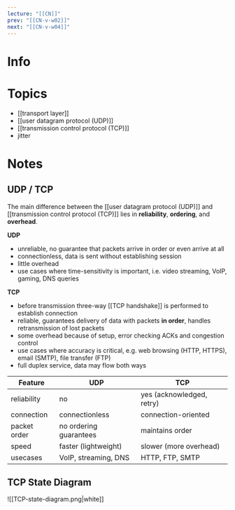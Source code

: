 ```yaml
---
lecture: "[[CN]]"
prev: "[[CN-v-w02]]"
next: "[[CN-v-w04]]"
---
```


# Info


# Topics
- [[transport layer]]
- [[user datagram protocol (UDP)]]
- [[transmission control protocol (TCP)]]
- jitter


# Notes
## UDP / TCP
The main difference between the [[user datagram protocol (UDP)]] and [[transmission control protocol (TCP)]] lies in **reliability**, **ordering**, and **overhead**.

**UDP**
- unreliable, no guarantee that packets arrive in order or even arrive at all
- connectionless, data is sent without establishing session
- little overhead
- use cases where time-sensitivity is important, i.e. video streaming, VoIP, gaming, DNS queries

**TCP**
- before transmission three-way [[TCP handshake]] is performed to establish connection
- reliable, guarantees delivery of data with packets **in order**, handles retransmission of lost packets
- some overhead because of setup, error checking ACKs and congestion control
- use cases where accuracy is critical, e.g. web browsing (HTTP, HTTPS), email (SMTP), file transfer (FTP)
- full duplex service, data may flow both ways

| **Feature**  | **UDP**                | **TCP**                   |
| ------------ | ---------------------- | ------------------------- |
| reliability  | no                     | yes (acknowledged, retry) |
| connection   | connectionless         | connection-oriented       |
| packet order | no ordering guarantees | maintains order           |
| speed        | faster (lightweight)   | slower (more overhead)    |
| usecases     | VoIP, streaming, DNS   | HTTP, FTP, SMTP           |

## TCP State Diagram
![[TCP-state-diagram.png|white]]
